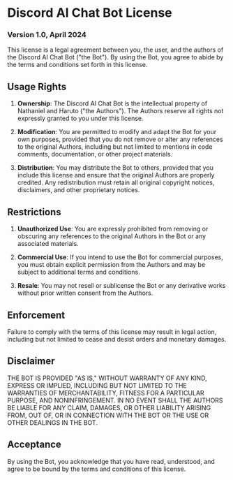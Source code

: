 # Discord AI Chat Bot License

### Version 1.0, April 2024

This license is a legal agreement between you, the user, and the authors of the Discord AI Chat Bot ("the Bot"). By using the Bot, you agree to abide by the terms and conditions set forth in this license.

## Usage Rights

1. **Ownership**: The Discord AI Chat Bot is the intellectual property of Nathaniel and Haruto ("the Authors"). The Authors reserve all rights not expressly granted to you under this license.

2. **Modification**: You are permitted to modify and adapt the Bot for your own purposes, provided that you do not remove or alter any references to the original Authors, including but not limited to mentions in code comments, documentation, or other project materials.

3. **Distribution**: You may distribute the Bot to others, provided that you include this license and ensure that the original Authors are properly credited. Any redistribution must retain all original copyright notices, disclaimers, and other proprietary notices.

## Restrictions

1. **Unauthorized Use**: You are expressly prohibited from removing or obscuring any references to the original Authors in the Bot or any associated materials.

2. **Commercial Use**: If you intend to use the Bot for commercial purposes, you must obtain explicit permission from the Authors and may be subject to additional terms and conditions.

3. **Resale**: You may not resell or sublicense the Bot or any derivative works without prior written consent from the Authors.

## Enforcement

Failure to comply with the terms of this license may result in legal action, including but not limited to cease and desist orders and monetary damages.

## Disclaimer

THE BOT IS PROVIDED "AS IS," WITHOUT WARRANTY OF ANY KIND, EXPRESS OR IMPLIED, INCLUDING BUT NOT LIMITED TO THE WARRANTIES OF MERCHANTABILITY, FITNESS FOR A PARTICULAR PURPOSE, AND NONINFRINGEMENT. IN NO EVENT SHALL THE AUTHORS BE LIABLE FOR ANY CLAIM, DAMAGES, OR OTHER LIABILITY ARISING FROM, OUT OF, OR IN CONNECTION WITH THE BOT OR THE USE OR OTHER DEALINGS IN THE BOT.

## Acceptance

By using the Bot, you acknowledge that you have read, understood, and agree to be bound by the terms and conditions of this license.
